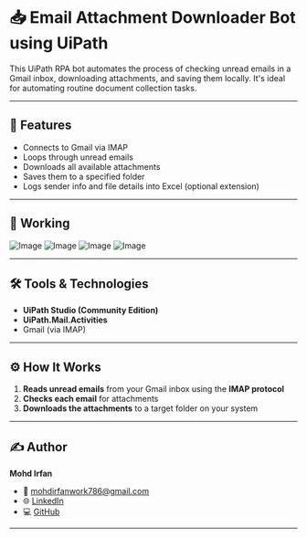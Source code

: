 # 📥 Email Attachment Downloader Bot using UiPath


This UiPath RPA bot automates the process of checking unread emails in a Gmail inbox, downloading attachments, and saving them locally. It's ideal for automating routine document collection tasks.

---

## 🚀 Features

- Connects to Gmail via IMAP
- Loops through unread emails
- Downloads all available attachments
- Saves them to a specified folder
- Logs sender info and file details into Excel (optional extension)

---

## 📸 Working 

![Image](https://github.com/user-attachments/assets/b4589755-2169-4e43-8a6a-ff780e092a9c)
![Image](https://github.com/user-attachments/assets/b75ec196-9073-4cb3-8e95-4a5458f3be85)
![Image](https://github.com/user-attachments/assets/65d94f7b-f22f-4da9-ba6e-24b57fa49c1c)
![Image](https://github.com/user-attachments/assets/971a72e9-c0bf-4ea9-b9aa-d00e8d044f73)

---

## 🛠️ Tools & Technologies

- **UiPath Studio (Community Edition)**
- **UiPath.Mail.Activities**
- Gmail (via IMAP)

---

## ⚙️ How It Works

1. **Reads unread emails** from your Gmail inbox using the **IMAP protocol**
2. **Checks each email** for attachments
3. **Downloads the attachments** to a target folder on your system

---

## ✍️ Author

**Mohd Irfan**  
- 📧 [mohdirfanwork786@gmail.com](mailto:mohdirfanwork786@gmail.com)  
- 🌐 [LinkedIn](https://www.linkedin.com/in/irfan786msfri/)  
- 💻 [GitHub](https://github.com/mohdirfan-code)

---
